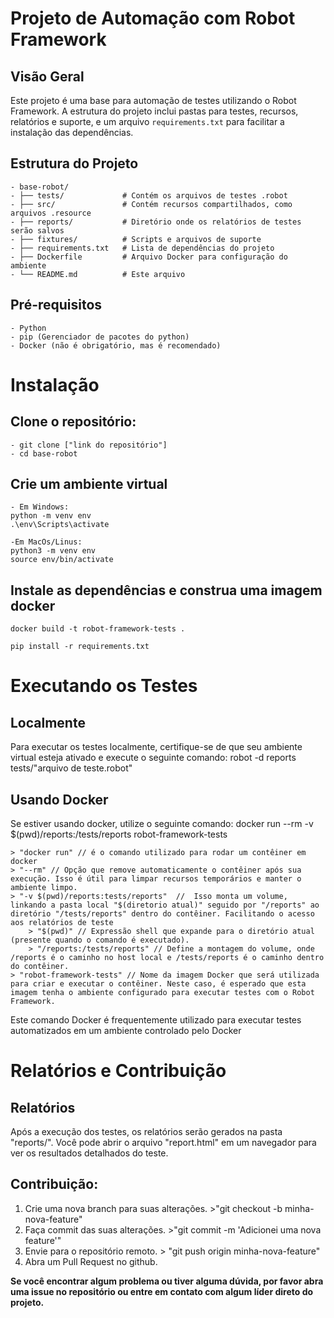 # **Projeto de Automação com Robot Framework**

## Visão Geral

Este projeto é uma base para automação de testes utilizando o Robot Framework. A estrutura do projeto inclui pastas para testes, recursos, relatórios e suporte, e um arquivo `requirements.txt` para facilitar a instalação das dependências.

## Estrutura do Projeto

    - base-robot/
    - ├── tests/             # Contém os arquivos de testes .robot
    - ├── src/               # Contém recursos compartilhados, como arquivos .resource
    - ├── reports/           # Diretório onde os relatórios de testes serão salvos
    - ├── fixtures/          # Scripts e arquivos de suporte
    - ├── requirements.txt   # Lista de dependências do projeto
    - ├── Dockerfile         # Arquivo Docker para configuração do ambiente
    - └── README.md          # Este arquivo

## Pré-requisitos

    - Python
    - pip (Gerenciador de pacotes do python)
    - Docker (não é obrigatório, mas é recomendado)

# **Instalação**

## Clone o repositório:

    - git clone ["link do repositório"]
    - cd base-robot

## Crie um ambiente virtual
    - Em Windows:
    python -m venv env
    .\env\Scripts\activate

    -Em MacOs/Linus:
    python3 -m venv env
    source env/bin/activate

## Instale as dependências e construa uma imagem docker

    docker build -t robot-framework-tests .

    pip install -r requirements.txt

# **Executando os Testes**
## Localmente
Para executar os testes localmente, certifique-se de que seu ambiente virtual esteja ativado e execute o seguinte comando:
    robot -d reports tests/"arquivo de teste.robot"

## Usando Docker
Se estiver usando docker, utilize o seguinte comando:
    docker run --rm -v $(pwd)/reports:/tests/reports robot-framework-tests

    > "docker run" // é o comando utilizado para rodar um contêiner em docker
    > "--rm" // Opção que remove automaticamente o contêiner após sua execução. Isso é útil para limpar recursos temporários e manter o ambiente limpo.
    > "-v $(pwd)/reports:tests/reports"  //  Isso monta um volume, linkando a pasta local "$(diretorio atual)" seguido por "/reports" ao diretório "/tests/reports" dentro do contêiner. Facilitando o acesso aos relatórios de teste
        > "$(pwd)" // Expressão shell que expande para o diretório atual (presente quando o comando é executado).
        > "/reports:/tests/reports" // Define a montagem do volume, onde /reports é o caminho no host local e /tests/reports é o caminho dentro do contêiner.
    > "robot-framework-tests" // Nome da imagem Docker que será utilizada para criar e executar o contêiner. Neste caso, é esperado que esta imagem tenha o ambiente configurado para executar testes com o Robot Framework.

Este comando Docker é frequentemente utilizado para executar testes automatizados em um ambiente controlado pelo Docker

# **Relatórios e Contribuição**

## Relatórios
Após a execução dos testes, os relatórios serão gerados na pasta "reports/". Você pode abrir o arquivo "report.html" em  um navegador para ver os resultados detalhados do teste.

## Contribuição:
1. Crie uma nova branch para suas alterações. >"git checkout -b minha-nova-feature"
2. Faça commit das suas alterações. >"git commit -m 'Adicionei uma nova feature'"
3. Envie para o repositório remoto. > "git push origin minha-nova-feature"
4. Abra um Pull Request no github.

**Se você encontrar algum problema ou tiver alguma dúvida, por favor abra uma issue no repositório ou entre em contato com algum líder direto do projeto.**